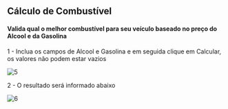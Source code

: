 ## Cálculo de Combustível

#### Valida qual o melhor combustível para seu veículo baseado no preço do Alcool e da Gasolina

1 - Inclua os campos de Alcool e Gasolina e em seguida clique em Calcular, os valores não podem estar vazios

![5](https://user-images.githubusercontent.com/28809180/183261058-7c043d34-c03f-483b-b6c2-0d6f77cad008.jpg)

2 - O resultado será informado abaixo

![6](https://user-images.githubusercontent.com/28809180/183261122-0e02b320-36ba-4b5e-b449-7891cd925e9c.jpg)
